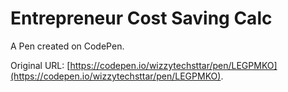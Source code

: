 # Entrepreneur Cost Saving Calc

A Pen created on CodePen.

Original URL: [https://codepen.io/wizzytechsttar/pen/LEGPMKO](https://codepen.io/wizzytechsttar/pen/LEGPMKO).

